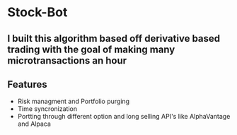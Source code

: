 # Stock-Bot

## I built this algorithm based off derivative based trading with the goal of making many microtransactions an hour

## Features
- Risk managment and Portfolio purging
- Time syncronization
- Portting through different option and long selling API's like AlphaVantage and Alpaca

